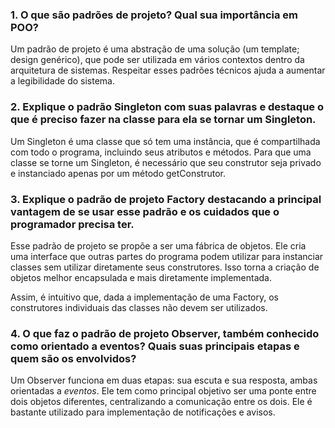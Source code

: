 ### 1. O que são padrões de projeto? Qual sua importância em POO?

Um padrão de projeto é uma abstração de uma solução (um template; design genérico), que pode ser utilizada em vários contextos dentro da arquitetura de sistemas. Respeitar esses padrões técnicos ajuda a aumentar a legibilidade do sistema.

### 2. Explique o padrão Singleton com suas palavras e destaque o que é preciso fazer na classe para ela se tornar um Singleton.

Um Singleton é uma classe que só tem uma instância, que é compartilhada com todo o programa, incluindo seus atributos e métodos.
Para que uma classe se torne um Singleton, é necessário que seu construtor seja privado e instanciado apenas por um método getConstrutor.

### 3. Explique o padrão de projeto Factory destacando a principal vantagem de se usar esse padrão e os cuidados que o programador precisa ter.

Esse padrão de projeto se propõe a ser uma fábrica de objetos. Ele cria uma interface que outras partes do programa podem utilizar para instanciar classes sem utilizar diretamente seus construtores. Isso torna a criação de objetos melhor encapsulada e mais diretamente implementada.

Assim, é intuitivo que, dada a implementação de uma Factory, os construtores individuais das classes não devem ser utilizados.

### 4. O que faz o padrão de projeto Observer, também conhecido como orientado a eventos? Quais suas principais etapas e quem são os envolvidos?

Um Observer funciona em duas etapas: sua escuta e sua resposta, ambas orientadas a _eventos_. Ele tem como principal objetivo ser uma ponte entre dois objetos diferentes, centralizando a comunicação entre os dois. Ele é bastante utilizado para implementação de notificações e avisos.
